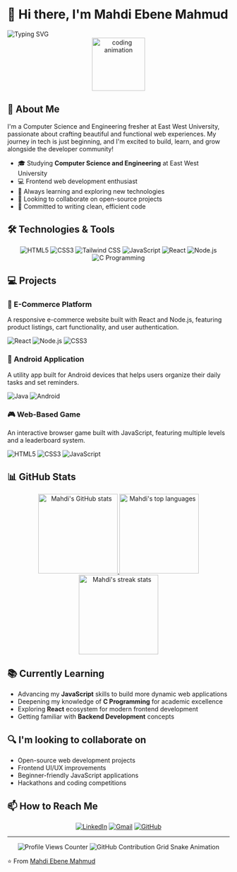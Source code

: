# 👋 Hi there, I'm Mahdi Ebene Mahmud
<img src="https://readme-typing-svg.herokuapp.com?font=Fira+Code&pause=1000&color=F7F7F7&random=false&width=435&lines=Frontend+Developer;Computer+Science+Student;Always+learning+new+things" alt="Typing SVG" />

<div align="center">
  <img height="120" src="https://media.giphy.com/media/RbDKaczqWovIugyJmW/giphy.gif" alt="coding animation" />
</div>

## 💫 About Me
I'm a Computer Science and Engineering fresher at East West University, passionate about crafting beautiful and functional web experiences. My journey in tech is just beginning, and I'm excited to build, learn, and grow alongside the developer community!

- 🎓 Studying **Computer Science and Engineering** at East West University
- 💻 Frontend web development enthusiast
- 🌱 Always learning and exploring new technologies
- 👯 Looking to collaborate on open-source projects
- 🚀 Committed to writing clean, efficient code

## 🛠️ Technologies & Tools
<div align="center">
  
![HTML5](https://img.shields.io/badge/HTML5-E34F26?style=for-the-badge&logo=html5&logoColor=white)
![CSS3](https://img.shields.io/badge/CSS3-1572B6?style=for-the-badge&logo=css3&logoColor=white)
![Tailwind CSS](https://img.shields.io/badge/Tailwind_CSS-38B2AC?style=for-the-badge&logo=tailwind-css&logoColor=white)
![JavaScript](https://img.shields.io/badge/JavaScript-F7DF1E?style=for-the-badge&logo=javascript&logoColor=black)
![React](https://img.shields.io/badge/React-20232A?style=for-the-badge&logo=react&logoColor=61DAFB)
![Node.js](https://img.shields.io/badge/Node.js-43853D?style=for-the-badge&logo=node.js&logoColor=white)
![C Programming](https://img.shields.io/badge/C-00599C?style=for-the-badge&logo=c&logoColor=white)

</div>

## 💻 Projects

### 🛒 E-Commerce Platform
A responsive e-commerce website built with React and Node.js, featuring product listings, cart functionality, and user authentication.

![React](https://img.shields.io/badge/React-20232A?style=for-the-badge&logo=react&logoColor=61DAFB)
![Node.js](https://img.shields.io/badge/Node.js-43853D?style=for-the-badge&logo=node.js&logoColor=white)
![CSS3](https://img.shields.io/badge/CSS3-1572B6?style=for-the-badge&logo=css3&logoColor=white)

<!-- Add actual project link when available -->
<!-- [View Project](https://github.com/your-username/project-name) -->

### 📱 Android Application
A utility app built for Android devices that helps users organize their daily tasks and set reminders.

![Java](https://img.shields.io/badge/Java-ED8B00?style=for-the-badge&logo=java&logoColor=white)
![Android](https://img.shields.io/badge/Android-3DDC84?style=for-the-badge&logo=android&logoColor=white)

<!-- Add actual project link when available -->
<!-- [View Project](https://github.com/your-username/project-name) -->

### 🎮 Web-Based Game
An interactive browser game built with JavaScript, featuring multiple levels and a leaderboard system.

![HTML5](https://img.shields.io/badge/HTML5-E34F26?style=for-the-badge&logo=html5&logoColor=white)
![CSS3](https://img.shields.io/badge/CSS3-1572B6?style=for-the-badge&logo=css3&logoColor=white)
![JavaScript](https://img.shields.io/badge/JavaScript-F7DF1E?style=for-the-badge&logo=javascript&logoColor=black)

<!-- Add actual project link when available -->
<!-- [View Project](https://github.com/your-username/project-name) -->

## 📊 GitHub Stats
<!-- Replace 'your-username' with your actual GitHub username in the URLs below -->
<div align="center">
  <a href="https://github.com/anuraghazra/github-readme-stats">
    <img height="180em" src="https://github-readme-stats.vercel.app/api?username=your-username&show_icons=true&include_all_commits=true&count_private=true&theme=radical" alt="Mahdi's GitHub stats"/>
  </a>
  <a href="https://github.com/anuraghazra/github-readme-stats">
    <img height="180em" src="https://github-readme-stats.vercel.app/api/top-langs/?username=your-username&layout=compact&theme=radical" alt="Mahdi's top languages"/>
  </a>
  <a href="https://git.io/streak-stats">
    <img height="180em" src="https://github-readme-streak-stats.herokuapp.com/?user=your-username&theme=radical" alt="Mahdi's streak stats"/>
  </a>
</div>

## 📚 Currently Learning
- Advancing my **JavaScript** skills to build more dynamic web applications
- Deepening my knowledge of **C Programming** for academic excellence
- Exploring **React** ecosystem for modern frontend development
- Getting familiar with **Backend Development** concepts

## 🔍 I'm looking to collaborate on
- Open-source web development projects
- Frontend UI/UX improvements
- Beginner-friendly JavaScript applications
- Hackathons and coding competitions

## 📫 How to Reach Me
<div align="center">
  
[![LinkedIn](https://img.shields.io/badge/LinkedIn-0077B5?style=for-the-badge&logo=linkedin&logoColor=white)](https://linkedin.com/in/your-linkedin-username)
[![Gmail](https://img.shields.io/badge/Gmail-D14836?style=for-the-badge&logo=gmail&logoColor=white)](mailto:worksformahdi@gmail.com)
[![GitHub](https://img.shields.io/badge/GitHub-100000?style=for-the-badge&logo=github&logoColor=white)](https://github.com/your-username)

</div>

---

<div align="center">
  
  <!-- Replace 'your-username' with your actual GitHub username -->
  <img src="https://komarev.com/ghpvc/?username=your-username&label=Profile%20Views&color=0e75b6&style=flat" alt="Profile Views Counter" />
  
  <!-- This will show a snake animation of your contribution graph -->
  <!-- Note: To make this work, you need to set up a GitHub Action workflow -->
  <picture>
    <source media="(prefers-color-scheme: dark)" srcset="https://raw.githubusercontent.com/your-username/your-username/output/github-contribution-grid-snake-dark.svg">
    <source media="(prefers-color-scheme: light)" srcset="https://raw.githubusercontent.com/your-username/your-username/output/github-contribution-grid-snake.svg">
    <img alt="GitHub Contribution Grid Snake Animation" src="https://raw.githubusercontent.com/your-username/your-username/output/github-contribution-grid-snake.svg">
  </picture>
  
</div>

⭐️ From [Mahdi Ebene Mahmud](https://github.com/your-username)
